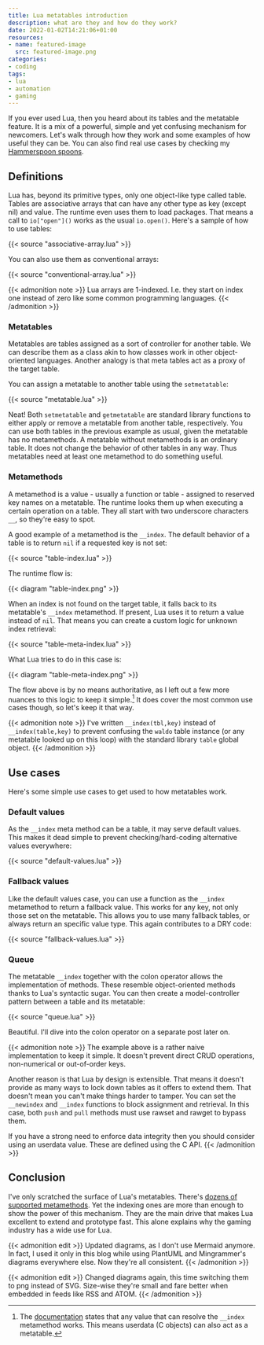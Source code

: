 ```yaml
---
title: Lua metatables introduction
description: what are they and how do they work?
date: 2022-01-02T14:21:06+01:00
resources:
- name: featured-image
  src: featured-image.png
categories:
- coding
tags:
- lua
- automation
- gaming
---
```


If you ever used Lua, then you heard about its tables and the metatable feature.
It is a mix of a powerful, simple and yet confusing mechanism for newcomers.
Let's walk through how they work and some examples of how useful they can be.
You can also find real use cases by checking my [Hammerspoon spoons][spoons].

<!--more-->

## Definitions

Lua has, beyond its primitive types, only one object-like type called table.
Tables are associative arrays that can have any other type as key (except nil)
and value. The runtime even uses them to load packages. That means a call
to `io["open"]()` works as the usual `io.open()`. Here's a sample of how to
use tables:

{{< source "associative-array.lua" >}}

You can also use them as conventional arrays:

{{< source "conventional-array.lua" >}}

{{< admonition note >}}
Lua arrays are 1-indexed. I.e. they start on index one instead of zero like some
common programming languages.
{{< /admonition >}}

### Metatables

Metatables are tables assigned as a sort of controller for another table. We
can describe them as a class akin to how classes work in other object-oriented
languages. Another analogy is that meta tables act as a proxy of the target
table.

You can assign a metatable to another table using the `setmetatable`:

{{< source "metatable.lua" >}}

Neat! Both `setmetatable` and `getmetatable` are standard library functions to
either apply or remove a metatable from another table, respectively. You can
use both tables in the previous example as usual, given the metatable has no
metamethods. A metatable without metamethods is an ordinary table. It does not
change the behavior of other tables in any way. Thus metatables need at least
one metamethod to do something useful.

### Metamethods

A metamethod is a value - usually a function or table - assigned to reserved
key names on a metatable. The runtime looks them up when executing a certain
operation on a table. They all start with two underscore characters `__`, so
they're easy to spot.

A good example of a metamethod is the `__index`. The default behavior of a table
is to return `nil` if a requested key is not set:

{{< source "table-index.lua" >}}

The runtime flow is:

{{< diagram "table-index.png" >}}

When an index is not found on the target table, it falls back to its metatable's
`__index` metamethod. If present, Lua uses it to return a value instead of
`nil`. That means you can create a custom logic for unknown index retrieval:

{{< source "table-meta-index.lua" >}}

What Lua tries to do in this case is:

{{< diagram "table-meta-index.png" >}}

The flow above is by no means authoritative, as I left out a few more nuances to
this logic to keep it simple.[^metaindex] It does cover the most common use
cases though, so let's keep it that way.

{{< admonition note >}}
I've written `__index(tbl,key)` instead of `__index(table,key)` to prevent
confusing the `waldo` table instance (or any metatable looked up on this
loop) with the standard library `table` global object.
{{< /admonition >}}

[^metaindex]: The [documentation][docs-meta] states that any value that can
resolve the `__index` metamethod works. This means userdata (C objects) can also
act as a metatable.

## Use cases

Here's some simple use cases to get used to how metatables work.

### Default values

As the `__index` meta method can be a table, it may serve default values. This
makes it dead simple to prevent checking/hard-coding alternative values
everywhere:

{{< source "default-values.lua" >}}

### Fallback values

Like the default values case, you can use a function as the `__index` metamethod
to return a fallback value. This works for any key, not only those set on the
metatable. This allows you to use many fallback tables, or always return an
specific value type. This again contributes to a DRY code:

{{< source "fallback-values.lua" >}}

### Queue

The metatable `__index` together with the colon operator allows the
implementation of methods. These resemble object-oriented methods thanks to
Lua's syntactic sugar. You can then create a model-controller pattern between a
table and its metatable:

{{< source "queue.lua" >}}

Beautiful. I'll dive into the colon operator on a separate post later on.

{{< admonition note >}}
The example above is a rather naive implementation to keep it simple. It doesn't
prevent direct CRUD operations, non-numerical or out-of-order keys.

Another reason is that Lua by design is extensible. That means it doesn't
provide as many ways to lock down tables as it offers to extend them. That
doesn't mean you can't make things harder to tamper. You can set the `__newindex`
and `__index` functions to block assignment and retrieval. In this case, both
`push` and `pull` methods must use rawset and rawget to bypass them.

If you have a strong need to enforce data integrity then you should consider
using an userdata value. These are defined using the C API.
{{< /admonition >}}

## Conclusion

I've only scratched the surface of Lua's metatables.
There's [dozens of supported metamethods][docs-meta].
Yet the indexing ones are more than enough to show the power of this mechanism.
They are the main drive that makes Lua excellent to extend and prototype fast.
This alone explains why the gaming industry has a wide use for Lua.

{{< admonition edit >}}
Updated diagrams, as I don't use Mermaid anymore. In fact, I used it only in this blog while using PlantUML and Mingrammer's diagrams everywhere else. Now they're all consistent.
{{< /admonition >}}

{{< admonition edit >}}
Changed diagrams again, this time switching them to png instead of SVG. Size-wise they're small and fare better when embedded in feeds like RSS and ATOM.
{{< /admonition >}}

[spoons]: https://github.com/wwmoraes/spoons
[docs-meta]: https://www.lua.org/manual/5.4/manual.html#2.4
